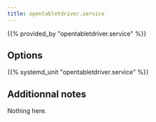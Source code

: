 ```yaml
---
title: opentabletdriver.service
---
```


{{% provided_by "opentabletdriver.service" %}}

## Options

{{% systemd_unit "opentabletdriver.service" %}}

## Additionnal notes

Nothing here.